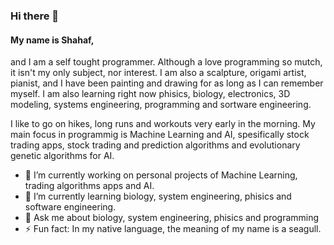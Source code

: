 ### Hi there 👋

#### My name is Shahaf,
and I am a self tought programmer. Although a love programming so mutch, it isn't my only subject, nor interest.
I am also a scalpture, origami artist, pianist, and I have been painting and drawing for as long as I can remember myself.
I am also learning right now phisics, biology, electronics, 3D modeling, systems engineering, programming and sortware engineering.

I like to go on hikes, long runs and workouts very early in the morning.
My main focus in programmig is Machine Learning and AI, spesifically stock trading apps,
stock trading and prediction algorithms and evolutionary genetic algorithms for AI.

- 🔭 I’m currently working on personal projects of Machine Learning, trading algorithms apps and AI.
- 🌱 I’m currently learning biology, system engineering, phisics and software engineering.
- 💬 Ask me about biology, system engineering, phisics and programming
- ⚡ Fun fact: In my native language, the meaning of my name is a seagull.
